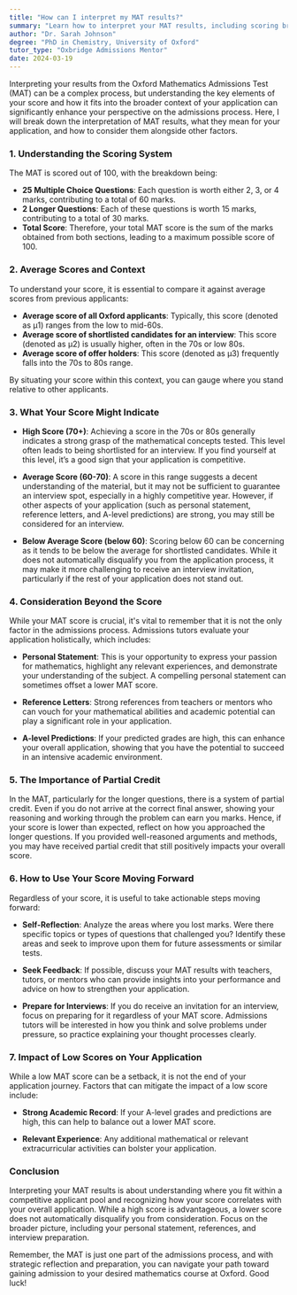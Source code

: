```yaml
---
title: "How can I interpret my MAT results?"
summary: "Learn how to interpret your MAT results, including scoring breakdown and their significance in your application process for better insights."
author: "Dr. Sarah Johnson"
degree: "PhD in Chemistry, University of Oxford"
tutor_type: "Oxbridge Admissions Mentor"
date: 2024-03-19
---
```


Interpreting your results from the Oxford Mathematics Admissions Test (MAT) can be a complex process, but understanding the key elements of your score and how it fits into the broader context of your application can significantly enhance your perspective on the admissions process. Here, I will break down the interpretation of MAT results, what they mean for your application, and how to consider them alongside other factors.

### 1. Understanding the Scoring System

The MAT is scored out of 100, with the breakdown being:

- **25 Multiple Choice Questions**: Each question is worth either 2, 3, or 4 marks, contributing to a total of 60 marks.
- **2 Longer Questions**: Each of these questions is worth 15 marks, contributing to a total of 30 marks.
- **Total Score**: Therefore, your total MAT score is the sum of the marks obtained from both sections, leading to a maximum possible score of 100.

### 2. Average Scores and Context

To understand your score, it is essential to compare it against average scores from previous applicants:

- **Average score of all Oxford applicants**: Typically, this score (denoted as µ1) ranges from the low to mid-60s.
- **Average score of shortlisted candidates for an interview**: This score (denoted as µ2) is usually higher, often in the 70s or low 80s. 
- **Average score of offer holders**: This score (denoted as µ3) frequently falls into the 70s to 80s range.

By situating your score within this context, you can gauge where you stand relative to other applicants. 

### 3. What Your Score Might Indicate

- **High Score (70+)**: Achieving a score in the 70s or 80s generally indicates a strong grasp of the mathematical concepts tested. This level often leads to being shortlisted for an interview. If you find yourself at this level, it’s a good sign that your application is competitive.
  
- **Average Score (60-70)**: A score in this range suggests a decent understanding of the material, but it may not be sufficient to guarantee an interview spot, especially in a highly competitive year. However, if other aspects of your application (such as personal statement, reference letters, and A-level predictions) are strong, you may still be considered for an interview.

- **Below Average Score (below 60)**: Scoring below 60 can be concerning as it tends to be below the average for shortlisted candidates. While it does not automatically disqualify you from the application process, it may make it more challenging to receive an interview invitation, particularly if the rest of your application does not stand out.

### 4. Consideration Beyond the Score

While your MAT score is crucial, it's vital to remember that it is not the only factor in the admissions process. Admissions tutors evaluate your application holistically, which includes:

- **Personal Statement**: This is your opportunity to express your passion for mathematics, highlight any relevant experiences, and demonstrate your understanding of the subject. A compelling personal statement can sometimes offset a lower MAT score.

- **Reference Letters**: Strong references from teachers or mentors who can vouch for your mathematical abilities and academic potential can play a significant role in your application.

- **A-level Predictions**: If your predicted grades are high, this can enhance your overall application, showing that you have the potential to succeed in an intensive academic environment.

### 5. The Importance of Partial Credit

In the MAT, particularly for the longer questions, there is a system of partial credit. Even if you do not arrive at the correct final answer, showing your reasoning and working through the problem can earn you marks. Hence, if your score is lower than expected, reflect on how you approached the longer questions. If you provided well-reasoned arguments and methods, you may have received partial credit that still positively impacts your overall score.

### 6. How to Use Your Score Moving Forward

Regardless of your score, it is useful to take actionable steps moving forward:

- **Self-Reflection**: Analyze the areas where you lost marks. Were there specific topics or types of questions that challenged you? Identify these areas and seek to improve upon them for future assessments or similar tests.

- **Seek Feedback**: If possible, discuss your MAT results with teachers, tutors, or mentors who can provide insights into your performance and advice on how to strengthen your application.

- **Prepare for Interviews**: If you do receive an invitation for an interview, focus on preparing for it regardless of your MAT score. Admissions tutors will be interested in how you think and solve problems under pressure, so practice explaining your thought processes clearly.

### 7. Impact of Low Scores on Your Application

While a low MAT score can be a setback, it is not the end of your application journey. Factors that can mitigate the impact of a low score include:

- **Strong Academic Record**: If your A-level grades and predictions are high, this can help to balance out a lower MAT score.

- **Relevant Experience**: Any additional mathematical or relevant extracurricular activities can bolster your application.

### Conclusion

Interpreting your MAT results is about understanding where you fit within a competitive applicant pool and recognizing how your score correlates with your overall application. While a high score is advantageous, a lower score does not automatically disqualify you from consideration. Focus on the broader picture, including your personal statement, references, and interview preparation. 

Remember, the MAT is just one part of the admissions process, and with strategic reflection and preparation, you can navigate your path toward gaining admission to your desired mathematics course at Oxford. Good luck!
    